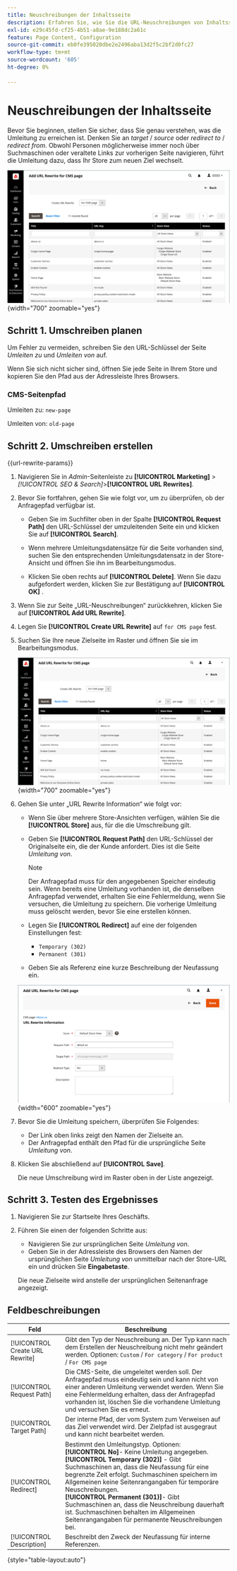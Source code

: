 ```yaml
---
title: Neuschreibungen der Inhaltsseite
description: Erfahren Sie, wie Sie die URL-Neuschreibungen von Inhaltsseiten verwenden, um Links zur URL einer anderen Inhaltsseite in Ihrem Commerce Store umzuleiten.
exl-id: e29c45fd-cf25-4b51-a8ae-9e188dc2a61c
feature: Page Content, Configuration
source-git-commit: eb0fe395020dbe2e2496aba13d2f5c2bf2d0fc27
workflow-type: tm+mt
source-wordcount: '605'
ht-degree: 0%

---
```


# Neuschreibungen der Inhaltsseite

Bevor Sie beginnen, stellen Sie sicher, dass Sie genau verstehen, was die Umleitung zu erreichen ist. Denken Sie an _target_ / _source_ oder _redirect to_ / _redirect from_. Obwohl Personen möglicherweise immer noch über Suchmaschinen oder veraltete Links zur vorherigen Seite navigieren, führt die Umleitung dazu, dass Ihr Store zum neuen Ziel wechselt.

![URL-Neuschreibungen - CMS-Seite](./assets/url-rewrite-cms-page.png){width="700" zoomable="yes"}

## Schritt 1. Umschreiben planen

Um Fehler zu vermeiden, schreiben Sie den URL-Schlüssel der Seite _Umleiten zu_ und _Umleiten von_ auf.

Wenn Sie sich nicht sicher sind, öffnen Sie jede Seite in Ihrem Store und kopieren Sie den Pfad aus der Adressleiste Ihres Browsers.

### CMS-Seitenpfad

Umleiten zu: `new-page`

Umleiten von: `old-page`

## Schritt 2. Umschreiben erstellen

{{url-rewrite-params}}

1. Navigieren Sie in _Admin_-Seitenleiste zu **[!UICONTROL Marketing]** > _[!UICONTROL SEO & Search]_>**[!UICONTROL URL Rewrites]**.

1. Bevor Sie fortfahren, gehen Sie wie folgt vor, um zu überprüfen, ob der Anfragepfad verfügbar ist.

   - Geben Sie im Suchfilter oben in der Spalte **[!UICONTROL Request Path]** den URL-Schlüssel der umzuleitenden Seite ein und klicken Sie auf **[!UICONTROL Search]**.

   - Wenn mehrere Umleitungsdatensätze für die Seite vorhanden sind, suchen Sie den entsprechenden Umleitungsdatensatz in der Store-Ansicht und öffnen Sie ihn im Bearbeitungsmodus.

   - Klicken Sie oben rechts auf **[!UICONTROL Delete]**. Wenn Sie dazu aufgefordert werden, klicken Sie zur Bestätigung auf **[!UICONTROL OK]** .

1. Wenn Sie zur Seite „URL-Neuschreibungen“ zurückkehren, klicken Sie auf **[!UICONTROL Add URL Rewrite]**.

1. Legen Sie **[!UICONTROL Create URL Rewrite]** auf `for CMS page` fest.

1. Suchen Sie Ihre neue Zielseite im Raster und öffnen Sie sie im Bearbeitungsmodus.

   ![URL-Umschreibung hinzufügen - für CMS-Seite](./assets/url-rewrite-cms-page-add.png){width="700" zoomable="yes"}

1. Gehen Sie unter „URL Rewrite Information“ wie folgt vor:

   - Wenn Sie über mehrere Store-Ansichten verfügen, wählen Sie die **[!UICONTROL Store]** aus, für die die Umschreibung gilt.

   - Geben Sie **[!UICONTROL Request Path]** den URL-Schlüssel der Originalseite ein, die der Kunde anfordert. Dies ist die Seite _Umleitung von_.

     >[!NOTE]
     >
     >Der Anfragepfad muss für den angegebenen Speicher eindeutig sein. Wenn bereits eine Umleitung vorhanden ist, die denselben Anfragepfad verwendet, erhalten Sie eine Fehlermeldung, wenn Sie versuchen, die Umleitung zu speichern. Die vorherige Umleitung muss gelöscht werden, bevor Sie eine erstellen können.

   - Legen Sie **[!UICONTROL Redirect]** auf eine der folgenden Einstellungen fest:

      - `Temporary (302)`
      - `Permanent (301)`

   - Geben Sie als Referenz eine kurze Beschreibung der Neufassung ein.

   ![URL-Umschreibungsinformationen](./assets/url-rewrite-cms-page-information.png){width="600" zoomable="yes"}

1. Bevor Sie die Umleitung speichern, überprüfen Sie Folgendes:

   - Der Link oben links zeigt den Namen der Zielseite an.
   - Der Anfragepfad enthält den Pfad für die ursprüngliche Seite _Umleitung von_.

1. Klicken Sie abschließend auf **[!UICONTROL Save]**.

   Die neue Umschreibung wird im Raster oben in der Liste angezeigt.

## Schritt 3. Testen des Ergebnisses

1. Navigieren Sie zur Startseite Ihres Geschäfts.

1. Führen Sie einen der folgenden Schritte aus:

   - Navigieren Sie zur ursprünglichen Seite _Umleitung von_.
   - Geben Sie in der Adressleiste des Browsers den Namen der ursprünglichen Seite _Umleitung von_ unmittelbar nach der Store-URL ein und drücken Sie **Eingabetaste**.

   Die neue Zielseite wird anstelle der ursprünglichen Seitenanfrage angezeigt.

## Feldbeschreibungen

| Feld | Beschreibung |
|--- |--- |
| [!UICONTROL Create URL Rewrite] | Gibt den Typ der Neuschreibung an. Der Typ kann nach dem Erstellen der Neuschreibung nicht mehr geändert werden. Optionen: `Custom` / `For category` / `For product` / `For CMS page` |
| [!UICONTROL Request Path] | Die CMS-Seite, die umgeleitet werden soll. Der Anfragepfad muss eindeutig sein und kann nicht von einer anderen Umleitung verwendet werden. Wenn Sie eine Fehlermeldung erhalten, dass der Anfragepfad vorhanden ist, löschen Sie die vorhandene Umleitung und versuchen Sie es erneut. |
| [!UICONTROL Target Path] | Der interne Pfad, der vom System zum Verweisen auf das Ziel verwendet wird. Der Zielpfad ist ausgegraut und kann nicht bearbeitet werden. |
| [!UICONTROL Redirect] | Bestimmt den Umleitungstyp. Optionen: <br/>**[!UICONTROL No]**- Keine Umleitung angegeben.<br/>**[!UICONTROL Temporary (302)]** - Gibt Suchmaschinen an, dass die Neufassung für eine begrenzte Zeit erfolgt. Suchmaschinen speichern im Allgemeinen keine Seitenrangangaben für temporäre Neuschreibungen. <br/>**[!UICONTROL Permanent (301)]**- Gibt Suchmaschinen an, dass die Neuschreibung dauerhaft ist. Suchmaschinen behalten im Allgemeinen Seitenrangangaben für permanente Neuschreibungen bei. |
| [!UICONTROL Description] | Beschreibt den Zweck der Neufassung für interne Referenzen. |

{style="table-layout:auto"}
